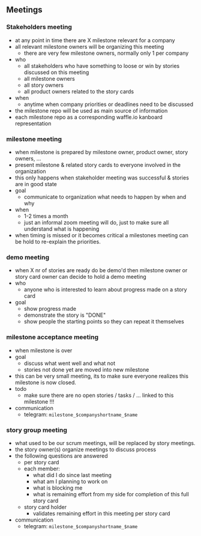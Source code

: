 ## Meetings

### Stakeholders meeting

- at any point in time there are X milestone relevant for a company
- all relevant milestone owners will be organizing this meeting
  - there are very few milestone owners, normally only 1 per company 
- who
  - all stakeholders who have something to loose or win by stories discussed on this meeting
  - all milestone owners
  - all story owners 
  - all product owners related to the story cards
- when
  - anytime when company priorities or deadlines need to be discussed
- the milestone repo will be used as main source of information
- each milestone repo as a corresponding waffle.io kanboard representation 


### milestone meeting

- when milestone is prepared by milestone owner, product owner, story owners, ...
- present milestone & related story cards to everyone involved in the organization
- this only happens when stakeholder meeting was successful & stories are in good state
- goal
  - communicate to organization what needs to happen by when and why
- when
  - 1-2 times a month
  - just an informal zoom meeting will do, just to make sure all understand what is happening
- when timing is missed or it becomes critical a milestones meeting can be hold to re-explain the priorities.

### demo meeting

- when X nr of stories are ready do be demo'd then milestone owner or story card owner can decide to hold a demo meeting
- who
  - anyone who is interested to learn about progress made on a story card
- goal
  - show progress made
  - demonstrate the story is "DONE"
  - show people the starting points so they can repeat it themselves


### milestone acceptance meeting

- when milestone is over
- goal
  - discuss what went well and what not
  - stories not done yet are moved into new milestone
- this can be very small meeting, its to make sure everyone realizes this milestone is now closed.
- todo
  - make sure there are no open stories / tasks / ... linked to this milestone !!!
- communication
  - telegram: ```milestone_$companyshortname_$name```


### story group meeting

- what used to be our scrum meetings, will be replaced by story meetings.
- the story owner(s) organize meetings to discuss process
- the following questions are answered
  - per story card 
  - each member: 
    - what did I do since last meeting
    - what am I planning to work on
    - what is blocking me
    - what is remaining effort from my side for completion of this full story card
  - story card holder
    - validates remaining effort in this meeting per story card
- communication 
  - telegram: ```milestone_$companyshortname_$name```



